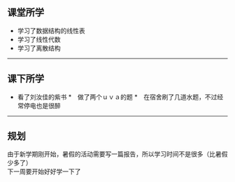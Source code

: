 ##  课堂所学
* 学习了数据结构的线性表<br>
* 学习了线性代数<br>
* 学习了离散结构<br>
------------
##  课下所学
* 看了刘汝佳的紫书
*　做了两个ｕｖａ的题
*　在宿舍刷了几道水题，不过经常停电也是很醉
------------
##  规划
由于新学期刚开始，暑假的活动需要写一篇报告，所以学习时间不是很多（比暑假少多了）<br>
下一周要开始好好学一下了
